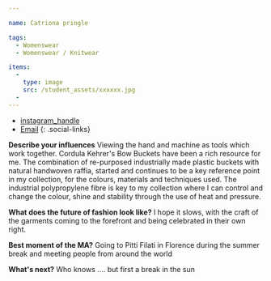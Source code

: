 ```yaml
---

name: Catriona pringle

tags:
  - Womenswear
  - Womenswear / Knitwear

items:
  -
    type: image
    src: /student_assets/xxxxxx.jpg
  -
---
```


* [instagram_handle](https://www.instagram.com/catrionapringle/)
* [Email](mailto:catriona.pringle@network.rca.ac.uk)
{: .social-links}

**Describe your influences**
Viewing the hand and machine as tools which work together. Cordula Kehrer's
Bow Buckets have been a rich resource for me. The combination of
re-purposed industrially made plastic buckets with natural handwoven
raffia, started and continues to be a key reference point in my collection,
for the colours, materials and techniques used. The industrial
polypropylene fibre is key to my collection where I can control and change
the colour, shine and stability through the use of heat and pressure.

**What does the future of fashion look like?**
I hope it slows, with the craft of the garments coming to the forefront and
being celebrated in their own right.

**Best moment of the MA?**
Going to Pitti Filati in Florence during the summer break and meeting
people from around the world

**What's next?**
Who knows .... but first a break in the sun
